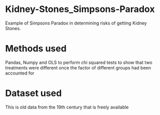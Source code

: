 # Kidney-Stones_Simpsons-Paradox
Example of Simpsons Paradox in determining risks of getting Kidney Stones. 

# Methods used #
Pandas, Numpy and OLS to perform chi squared tests to show that two treatments were different once the factor of different groups had been accounted for

# Dataset used #
This is old data from the 19th century that is freely available

